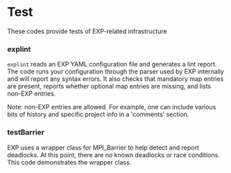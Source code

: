 # Test
These codes provide tests of EXP-related infrastructure

### explint

`explint` reads an EXP YAML configuration file and generates a lint
report.  The code runs your configuration through the parser used by
EXP internally and will report any syntax errors.  It also checks that
mandatory map entries are present, reports whether optional map
entries are missing, and lists non-EXP entries.

Note: non-EXP entries are allowed.  For example, one can include
various bits of history and specific project info in a 'comments'
section.

### testBarrier

EXP uses a wrapper class for MPI_Barrier to help detect and report
deadlocks.  At this point, there are no known deadlocks or race
conditions.  This code demonstrates the wrapper class.
